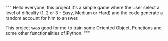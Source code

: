 """
Hello everyone, this project it's a simple game where the user select a level of dificulty 
(1, 2 or 3 - Easy, Medium or Hard) and the code generate a random account for him to answer.

This project was good for me to train some Oriented Object, Functions and some other functionalities of Python. 
"""